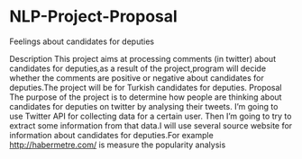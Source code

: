 # NLP-Project-Proposal
Feelings about candidates for deputies

Description
This project aims at processing comments (in twitter) about candidates for deputies,as a result of the project,program will decide whether the comments are positive or negative about candidates for deputies.The project will be for Turkish candidates for deputies.
Proposal
The purpose of the project is to determine how people are thinking about candidates for deputies on twitter by analysing their tweets. I’m going to use Twitter API for collecting data for a certain user. Then I’m going to try to extract some information from that data.I will use several source website for information about candidates for deputies.For example http://habermetre.com/ is measure the popularity analysis
